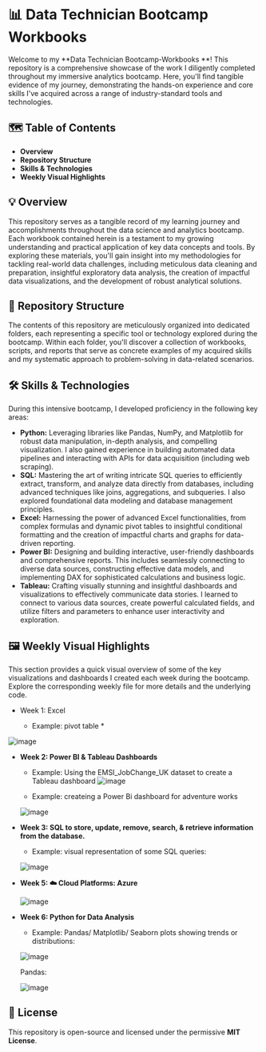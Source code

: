 
#  📊 Data Technician Bootcamp Workbooks 


Welcome to my **Data Technician Bootcamp-Workbooks **!  This repository is a comprehensive showcase of the work I diligently completed throughout my immersive analytics bootcamp. Here, you'll find tangible evidence of my journey, demonstrating the hands-on experience and core skills I've acquired across a range of industry-standard tools and technologies.


## 🗺️ Table of Contents

* **Overview**
* **Repository Structure**
* **Skills & Technologies**
* **Weekly Visual Highlights**



## 💡 Overview

This repository serves as a tangible record of my learning journey and accomplishments throughout the data science and analytics bootcamp. Each workbook contained herein is a testament to my growing understanding and practical application of key data concepts and tools. By exploring these materials, you'll gain insight into my methodologies for tackling real-world data challenges, including meticulous data cleaning and preparation, insightful exploratory data analysis, the creation of impactful data visualizations, and the development of robust analytical solutions.



## 📂 Repository Structure

The contents of this repository are meticulously organized into dedicated folders, each representing a specific tool or technology explored during the bootcamp. Within each folder, you'll discover a collection of workbooks, scripts, and reports that serve as concrete examples of my acquired skills and my systematic approach to problem-solving in data-related scenarios.





## 🛠️ Skills & Technologies

During this intensive bootcamp, I developed proficiency in the following key areas:

*  **Python:** Leveraging libraries like Pandas, NumPy, and Matplotlib for robust data manipulation, in-depth analysis, and compelling visualization. I also gained experience in building automated data pipelines and interacting with APIs for data acquisition (including web scraping).
* **SQL:** Mastering the art of writing intricate SQL queries to efficiently extract, transform, and analyze data directly from databases, including advanced techniques like joins, aggregations, and subqueries. I also explored foundational data modeling and database management principles.
* **Excel:** Harnessing the power of advanced Excel functionalities, from complex formulas and dynamic pivot tables to insightful conditional formatting and the creation of impactful charts and graphs for data-driven reporting.
* **Power BI:** Designing and building interactive, user-friendly dashboards and comprehensive reports. This includes seamlessly connecting to diverse data sources, constructing effective data models, and implementing DAX for sophisticated calculations and business logic.
* **Tableau:** Crafting visually stunning and insightful dashboards and visualizations to effectively communicate data stories. I learned to connect to various data sources, create powerful calculated fields, and utilize filters and parameters to enhance user interactivity and exploration.



## 🖼️ Weekly Visual Highlights

This section provides a quick visual overview of some of the key visualizations and dashboards I created each week during the bootcamp. Explore the corresponding weekly file for more details and the underlying code.

*  Week 1: Excel 
  
    * Example:  pivot table *
 
  
  ![image](https://github.com/user-attachments/assets/3cb72d01-0831-47ae-826b-242659ef733f)


* **Week 2: Power BI & Tableau Dashboards**

    * Example: Using the EMSI_JobChange_UK dataset to create a Tableau dashboard
      ![image](https://github.com/user-attachments/assets/f6a32d40-caf9-481e-8bb6-0b57f9faf97d)
      
    * Example: createing a Power Bi dashboard for adventure works
      
     ![image](https://github.com/user-attachments/assets/bc1e6e2f-828d-4319-ac7d-9637169fdde1)


* **Week 3: SQL to store, update, remove, search, & retrieve information from the database.**
   * Example: visual representation of some SQL queries:
   
   ![image](https://github.com/user-attachments/assets/a84c61ef-5e6e-467e-a532-b958395822d0)




* **Week 5: ☁️ Cloud Platforms: Azure**

  
   ![image](https://github.com/user-attachments/assets/b12b7433-694d-4654-b0c8-e3ecceb430c8)



* **Week 6: Python for Data Analysis**
    * Example: Pandas/ Matplotlib/ Seaborn plots showing trends or distributions:
 

  ![image](https://github.com/user-attachments/assets/911da2bf-90d0-420c-8eb7-05a256a4fa08)



  Pandas:

  
  ![image](https://github.com/user-attachments/assets/75a75c79-8997-4da1-8c2a-fea0c744f426)


   





## 📄 License

This repository is open-source and licensed under the permissive **MIT License**. 






